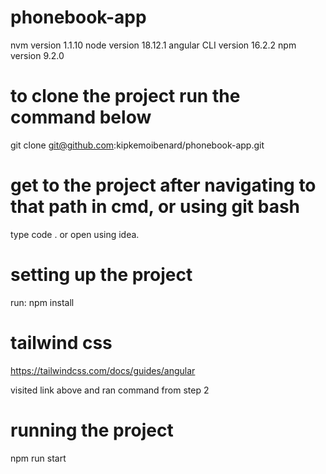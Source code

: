 # phonebook-app
nvm version 1.1.10
node version 18.12.1 
angular CLI version 16.2.2
npm version 9.2.0

# to clone the project run the command below
git clone git@github.com:kipkemoibenard/phonebook-app.git

# get to the project after navigating to that path in cmd, or using git bash
type code . 
or open using idea.

# setting up the project
run: npm install

# tailwind css
https://tailwindcss.com/docs/guides/angular

visited link above and ran command from step 2

# running the project
npm run start